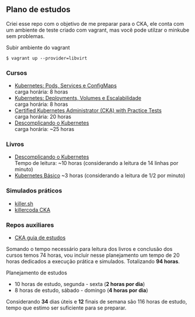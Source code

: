 ## Plano de estudos
Criei esse repo com o objetivo de me preparar para o CKA, ele conta com um ambiente de teste criado com vagrant, mas você pode utilzar o minkube sem problemas.

Subir ambiente do vagrant
```shell
$ vagrant up --provider=libvirt
```
### Cursos 
* [Kubernetes: Pods, Services e ConfigMaps](https://cursos.alura.com.br/course/kubernetes-pods-services-configmap)  
    carga horária: 8 horas
* [Kubernetes: Deployments, Volumes e Escalabilidade](https://cursos.alura.com.br/course/kubernetes-deployments-volumes-escalabilidade)  
    carga horária: 8 horas
* [Certified Kubernetes Administrator (CKA) with Practice Tests](https://www.udemy.com/course/certified-kubernetes-administrator-with-practice-tests/)  
    carga horária:  20 horas
* [Descomplicando o Kubernetes](https://www.linuxtips.io/products/descomplicando-o-kubernetes)  
    carga horária: ~25 horas

### Livros
* [Descomplicando o Kubernetes](https://livro.descomplicandokubernetes.com.br/pt/)  
  Tempo de leitura: ~10 horas (considerando a leitura de 14 linhas por minuto)
* [Kubernetes Básico](https://www.amazon.com.br/Kubernetes-B%C3%A1sico-Mergulhe-Futuro-Infraestrutura/dp/8575228242) ~3 horas (considerando a leitura de 1/2 por minuto)

### Simulados práticos
* [killer.sh](https://killer.sh/cka)  
* [killercoda CKA](https://killercoda.com/killer-shell-cka)

### Repos auxiliares
* [CKA guia de estudos](https://github.com/leandrocostam/cka-preparation-guide)

Somando o tempo necessário para leitura dos livros e conclusão dos cursos temos 74 horas, vou incluir nesse planejamento um tempo de 20 horas dedicados a execução prática e simulados. Totalizando **94 horas**.  

Planejamento de estudos  
* 10 horas de estudo, segunda - sexta (**2 horas por dia**)  
* 8 horas de estudo, sábado - domingo (**4 horas por dia**)  

Considerando **34** dias úteis e **12** finais de semana são 116 horas de estudo, tempo que estimo ser suficiente para se preparar.